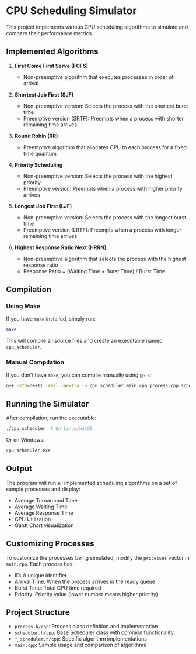 # CPU Scheduling Simulator

This project implements various CPU scheduling algorithms to simulate and compare their performance metrics.

## Implemented Algorithms

1. **First Come First Serve (FCFS)**
   - Non-preemptive algorithm that executes processes in order of arrival

2. **Shortest Job First (SJF)**
   - Non-preemptive version: Selects the process with the shortest burst time
   - Preemptive version (SRTF): Preempts when a process with shorter remaining time arrives

3. **Round Robin (RR)**
   - Preemptive algorithm that allocates CPU to each process for a fixed time quantum

4. **Priority Scheduling**
   - Non-preemptive version: Selects the process with the highest priority
   - Preemptive version: Preempts when a process with higher priority arrives

5. **Longest Job First (LJF)**
   - Non-preemptive version: Selects the process with the longest burst time
   - Preemptive version (LRTF): Preempts when a process with longer remaining time arrives

6. **Highest Response Ratio Next (HRRN)**
   - Non-preemptive algorithm that selects the process with the highest response ratio
   - Response Ratio = (Waiting Time + Burst Time) / Burst Time

## Compilation

### Using Make

If you have `make` installed, simply run:

```bash
make
```

This will compile all source files and create an executable named `cpu_scheduler`.

### Manual Compilation

If you don't have `make`, you can compile manually using g++:

```bash
g++ -std=c++11 -Wall -Wextra -o cpu_scheduler main.cpp process.cpp scheduler.cpp fcfs_scheduler.cpp sjf_scheduler.cpp rr_scheduler.cpp priority_scheduler.cpp ljf_scheduler.cpp hrrn_scheduler.cpp
```

## Running the Simulator

After compilation, run the executable:

```bash
./cpu_scheduler  # On Linux/macOS
```

Or on Windows:

```bash
cpu_scheduler.exe
```

## Output

The program will run all implemented scheduling algorithms on a set of sample processes and display:

- Average Turnaround Time
- Average Waiting Time
- Average Response Time
- CPU Utilization
- Gantt Chart visualization

## Customizing Processes

To customize the processes being simulated, modify the `processes` vector in `main.cpp`. Each process has:

- ID: A unique identifier
- Arrival Time: When the process arrives in the ready queue
- Burst Time: Total CPU time required
- Priority: Priority value (lower number means higher priority)

## Project Structure

- `process.h/cpp`: Process class definition and implementation
- `scheduler.h/cpp`: Base Scheduler class with common functionality
- `*_scheduler.h/cpp`: Specific algorithm implementations
- `main.cpp`: Sample usage and comparison of algorithms